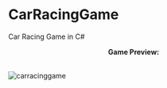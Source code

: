 # CarRacingGame
Car Racing Game in C#

<center><b>Game Preview:</b></center><br>

![carracinggame](https://user-images.githubusercontent.com/56698760/119241561-a897c680-bb57-11eb-8c77-875797f3d768.png)
